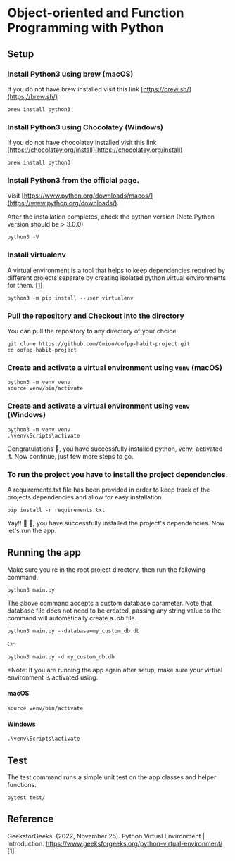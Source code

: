 # Object-oriented and Function Programming with Python

## Setup

### Install Python3 using brew (macOS)
If you do not have brew installed visit this link [https://brew.sh/](https://brew.sh/)
```shell
brew install python3
```

### Install Python3 using Chocolatey (Windows)
If you do not have chocolatey installed visit this link [https://chocolatey.org/install](https://chocolatey.org/install)
```shell
brew install python3
```

### Install Python3 from the official page.
Visit [https://www.python.org/downloads/macos/](https://www.python.org/downloads/).


After the installation completes, check the python version (Note Python version should be > 3.0.0)
```shell
python3 -V
```

### Install virtualenv
A virtual environment is a tool that helps to keep dependencies required by different projects separate by creating isolated python virtual environments for them. [[1]](https://www.google.com/url?sa=t&rct=j&q=&esrc=s&source=web&cd=&cad=rja&uact=8&ved=2ahUKEwi1gf-qwuz7AhWOSKQEHeDvC9UQFnoECBUQAw&url=https%3A%2F%2Fwww.geeksforgeeks.org%2Fpython-virtual-environment%2F&usg=AOvVaw2kPMPw1yz7bo7vEimkj7x6)
```shell
python3 -m pip install --user virtualenv
```

### Pull the repository and Checkout into the directory
You can pull the repository to any directory of your choice.
```shell
git clone https://github.com/Cmion/oofpp-habit-project.git
cd oofpp-habit-project
```

### Create and activate a virtual environment using `venv` (macOS)
```shell
python3 -m venv venv
source venv/bin/activate
```

### Create and activate a virtual environment using `venv` (Windows)
```shell
python3 -m venv venv
.\venv\Scripts\activate
```

Congratulations 🎉, you have successfully installed python,  venv, activated it. Now continue, just few more steps to go.

### To run the project you have to install the project dependencies.
A requirements.txt file has been provided in order to keep track of the projects dependencies and allow for easy installation.
```shell
pip install -r requirements.txt 
```

Yay!!  🎉 🎉, you have successfully installed the project's dependencies. Now let's run the app.

## Running the app

Make sure you're in the root project directory, then run the following command.

```shell
python3 main.py
```

The above command accepts a custom database parameter. Note that database file does not need to be created, passing any
string value to the command will automatically create a _.db_ file.

```shell
python3 main.py --database=my_custom_db.db
```

Or

```shell
python3 main.py -d my_custom_db.db
```

*Note: If you are running the app again after setup, make sure your virtual environment is activated using.

#### macOS

```shell
source venv/bin/activate
```

#### Windows

```shell
.\venv\Scripts\activate
```

## Test

The test command runs a simple unit test on the app classes and helper functions.

```shell
pytest test/
```

## Reference

GeeksforGeeks. (2022, November 25). Python Virtual Environment |
Introduction. https://www.geeksforgeeks.org/python-virtual-environment/ [1]



    
    
